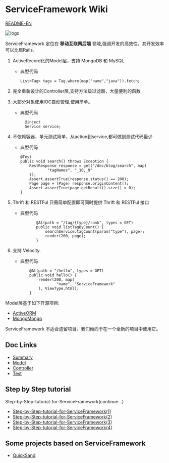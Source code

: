 # ServiceFramework Wiki

[README-EN](https://github.com/allwefantasy/ServiceFramework/blob/master/README-EN.md)

![logo](http://allwefantasy.com/service_framework_logo_big.jpg)

ServcieFramework 定位在 **移动互联网后端** 领域,强调开发的高效性，其开发效率可以比肩Rails.

1. ActiveRecord化的Model层，支持 MongoDB 和 MySQL.
  
	  * 典型代码
  
		    List<Tag> tags = Tag.where(map("name","java")).fetch;
   
2. 完全重新设计的Controller层,支持方法级过滤器，大量便利的函数

3. 大部分对象使用IOC自动管理,使用简单。

	  * 典型代码
  
			  @inject
			  Service service;
   
4. 不依赖容器，单元测试简单，从action到service,都可做到测试代码最少

   * 典型代码
  
	     @Test
	     public void search() throws Exception {
	         RestResponse response = get("/doc/blog/search", map(
	                 "tagNames", "_10,_9"
	         ));
	         Assert.assertTrue(response.status() == 200);
	         Page page = (Page) response.originContent();
	         Assert.assertTrue(page.getResult().size() > 0);
	     }

5. Thrift 和 RESTFul 只需简单配置即可同时提供 Thrift 和 RESTFul 接口
    
   * 典型代码
			 
			    @At(path = "/tag/{type}/rank", types = GET)
			    public void listTagByCount() {
			        searchService.tagCount(param("type"), page);
			        render(200, page);
			    }
	  
6. 支持 Velocity.

	  * 典型代码
	 
			    @At(path = "/hello", types = GET)
			    public void hello() {
			        render(200, map(
			                "name", "ServiceFramework"
			        ), ViewType.html);
			    }  




Model层基于如下开源项目:
 
* [ActiveORM](https://github.com/allwefantasy/active_orm)
* [MongoMongo](https://github.com/allwefantasy/mongomongo)


ServiceFramework 不适合遗留项目。我们倾向于在一个全新的项目中使用它。

   
## Doc Links

* [Summary](https://github.com/allwefantasy/ServiceFramework/tree/master/doc/ServiceFrameworkWiki-start.md)
* [Model](https://github.com/allwefantasy/ServiceFramework/tree/master/doc/ServiceFrameworkWiki-model.md)
* [Controller](https://github.com/allwefantasy/ServiceFramework/tree/master/doc/ServiceFrameworkWiki-controller.md)
* [Test](https://github.com/allwefantasy/ServiceFramework/tree/master/doc/ServiceFrameworkWiki-test.md)

## Step by Step tutorial
Step-by-Step-tutorial-for-ServiceFramework(continue...)

* [Step-by-Step-tutorial-for-ServiceFramework(1)](https://github.com/allwefantasy/service_framework_example/blob/master/README.md)
* [Step-by-Step-tutorial-for-ServiceFramework(2)](https://github.com/allwefantasy/service_framework_example/blob/master/doc/Step-by-Step-tutorial-for-ServiceFramework\(2\).md)
* [Step-by-Step-tutorial-for-ServiceFramework(3)](https://github.com/allwefantasy/service_framework_example/blob/master/doc/Step-by-Step-tutorial-for-ServiceFramework\(3\).md)
* [Step-by-Step-tutorial-for-ServiceFramework(4)](https://github.com/allwefantasy/service_framework_example/blob/master/doc/Step-by-Step-tutorial-for-ServiceFramework\(4\).md)


##  Some projects based on ServiceFramework

* [QuickSand](https://github.com/allwefantasy/QuickSand)








